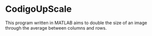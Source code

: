 # CodigoUpScale
This program written in MATLAB aims to double the size of an image through the average between columns and rows.
